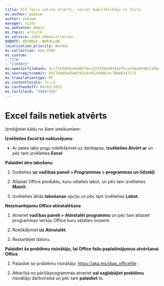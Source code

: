 ```yaml
---
title: XlS fails netika atvērts, veicot dubultklikšķi uz faila
ms.author: pebaum
author: pebaum
manager: scotv
ms.audience: Admin
ms.topic: article
ms.service: o365-administration
ROBOTS: NOINDEX, NOFOLLOW
localization_priority: Normal
ms.collection: Adm_O365
ms.custom:
- "776"
- "2100015"
ms.openlocfilehash: 4c17329db92eb08b7bec43fd7b0d0191e7bce2b8ae030c210b46baf6b76e9bbf
ms.sourcegitcommit: b5f7da89a650d2915dc652449623c78be6247175
ms.translationtype: MT
ms.contentlocale: lv-LV
ms.lasthandoff: 08/05/2021
ms.locfileid: "54047155"
---
```

# <a name="excel-file-doesnt-open"></a>Excel fails netiek atvērts

Izmēģiniet kādu no šiem ieteikumiem:

**Izvēlieties Excel kā noklusējumu**

* Ar peles labo pogu noklikšķiniet uz darblapas, **izvēlieties Atvērt ar** un pēc tam izvēlieties **Excel**

**Palaidiet ātro labošanu**

1. Dodieties **uz vadības paneli > Programmas > programmas un līdzekļi**.

2. Atlasiet Office produktu, kuru vēlaties labot, un pēc tam izvēlieties **Mainīt**.

3. Izvēlieties ātrās **labošanas** opciju un pēc tam izvēlieties **Labot.**

**Neizmantojamu Office atinstalēšana**

1. Atveriet **vadības paneli > Atinstalēt programmu** un pēc tam atlasiet programmas versiju Office kuru vēlaties noņemt.

2. Noklikšķiniet **uz Atinstalēt**.

3. Restartējiet datoru.

**Palaidiet šo problēmu risinātāju, lai Office failu paplašinājumus atvēršanai Office**

1. Palaidiet šo problēmu risinātāju: https://aka.ms/diag_officefile .

2. Atkarībā no pārlūkprogrammas atveriet **vai saglabājiet** **problēmu** risinātāju darbvirsmā un pēc tam **palaidiet** to.
